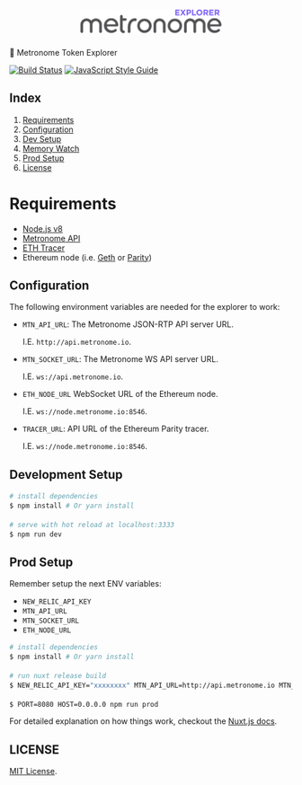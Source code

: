 <h1 align="center">
  <img src="./assets/img/logo-black.png" alt="Metronome Explorer" width="50%">
</h1>

🔎 Metronome Token Explorer

[![Build Status](https://travis-ci.com/MetronomeToken/metronome-explorer.svg?token=zFtwnjoHbEAEPUQyswR1&branch=master)](https://travis-ci.com/MetronomeToken/metronome-desktop-wallet)
[![JavaScript Style Guide](https://img.shields.io/badge/code_style-standard-brightgreen.svg)](https://standardjs.com)

## Index
1. [Requirements](#requirements)
1. [Configuration](#configuration)
1. [Dev Setup](#dev-Setup)
1. [Memory Watch](#memory-watch)
1. [Prod Setup](#prod-setup)
1. [License](#license)

# Requirements
  - [Node.js v8]()
  - [Metronome API]()
  - [ETH Tracer]()
  - Ethereum node (i.e. [Geth]() or [Parity]())

## Configuration

The following environment variables are needed for the explorer to work:

- `MTN_API_URL`: The Metronome JSON-RTP API server URL.

  I.E. `http://api.metronome.io`.

- `MTN_SOCKET_URL`: The Metronome WS API server URL.

  I.E. `ws://api.metronome.io`.

- `ETH_NODE_URL` WebSocket URL of the Ethereum node.

  I.E. `ws://node.metronome.io:8546`.

- `TRACER_URL`: API URL of the Ethereum Parity tracer.

  I.E. `ws://node.metronome.io:8546`.

## Development Setup

``` bash
# install dependencies
$ npm install # Or yarn install

# serve with hot reload at localhost:3333
$ npm run dev
```



## Prod Setup

Remember setup the next ENV variables: 

- `NEW_RELIC_API_KEY`
- `MTN_API_URL`
- `MTN_SOCKET_URL`
- `ETH_NODE_URL`

``` bash
# install dependencies
$ npm install # Or yarn install

# run nuxt release build
$ NEW_RELIC_API_KEY="xxxxxxxx" MTN_API_URL=http://api.metronome.io MTN_SOCKET_URL=ws://api.metronome.io ETH_NODE_URL=ws://node.metronome.io:8546 npm run build

$ PORT=8080 HOST=0.0.0.0 npm run prod
```

For detailed explanation on how things work, checkout the [Nuxt.js docs](https://github.com/nuxt/nuxt.js).

## LICENSE
[MIT License](https://github.com/MetronomeToken/metronome-explorer/blob/develop/LICENSE).